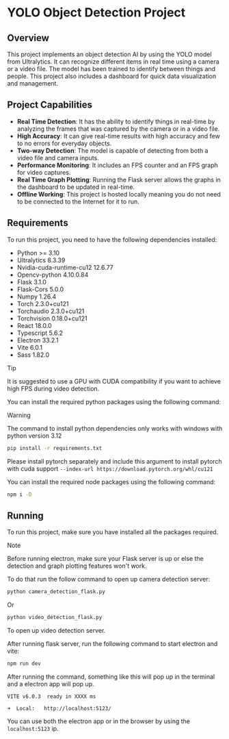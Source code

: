 # YOLO Object Detection Project

## Overview

This project implements an object detection AI by using the YOLO model from Ultralytics. It can recognize different items in real time using a camera or a video file. The model has been trained to identify between things and people. This project also includes a dashboard for quick data visualization
and management.

## Project Capabilities

- **Real Time Detection**: It has the ability to identify things in real-time by analyzing the frames that was captured by the camera or in a video file.
- **High Accuracy**: It can give real-time results with high accuracy and few to no errors for everyday objects.
- **Two-way Detection**: The model is capable of detecting from both a video file and camera inputs.
- **Performance Monitoring**: It includes an FPS counter and an FPS graph for video captures.
- **Real Time Graph Plotting**: Running the Flask server allows the graphs in the dashboard to be updated in real-time.
- **Offline Working**: This project is hosted locally meaning you do not need to be connected to the Internet for it to run.

## Requirements

To run this project, you need to have the following dependencies installed:

- Python >= 3.10
- Ultralytics 8.3.39
- Nvidia-cuda-runtime-cu12 12.6.77
- Opencv-python 4.10.0.84
- Flask 3.1.0
- Flask-Cors 5.0.0
- Numpy 1.26.4
- Torch 2.3.0+cu121
- Torchaudio 2.3.0+cu121
- Torchvision 0.18.0+cu121
- React 18.0.0
- Typescript 5.6.2
- Electron 33.2.1
- Vite 6.0.1
- Sass 1.82.0

> [!TIP]
> It is suggested to use a GPU with CUDA compatibility if you want to achieve high FPS during video detection.

You can install the required python packages using the following command:

> [!WARNING]
> The command to install python dependencies only works with windows with python version 3.12

```bash
pip install -r requirements.txt
```

Please install pytorch separately and include this argument to install pytorch with cuda support `--index-url https://download.pytorch.org/whl/cu121`

You can install the required node packages using the following command:
```bash
npm i -D
```

## Running

To run this project, make sure you have installed all the packages required.

> [!NOTE]
> Before running electron, make sure your Flask server is up or else the detection and graph plotting features won't work.

To do that run the follow command to open up camera detection server:
```bash
python camera_detection_flask.py
```

Or
```bash
python video_detection_flask.py
```
To open up video detection server.

After running flask server, run the following command to start electron and vite:
```bash
npm run dev
```

After running the command, something like this will pop up in the terminal and a electron app will pop up.
```
VITE v6.0.3  ready in XXXX ms

➜  Local:   http://localhost:5123/
```

You can use both the electron app or in the browser by using the `localhost:5123` ip.